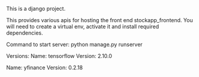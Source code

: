 This is a django project.

This provides various apis for hosting the front end stockapp_frontend. You will need to create a virtual env, activate it and install required dependencies.

Command to start server: python manage.py runserver

Versions: 
Name: tensorflow
Version: 2.10.0

Name: yfinance
Version: 0.2.18
